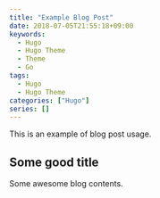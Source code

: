 ```yaml
---
title: "Example Blog Post"
date: 2018-07-05T21:55:18+09:00
keywords:
  - Hugo
  - Hugo Theme
  - Theme
  - Go
tags:
  - Hugo
  - Hugo Theme
categories: ["Hugo"]
series: []
---
```


This is an example of blog post usage.

## Some good title

Some awesome blog contents.
